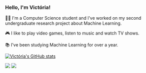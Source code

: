 ### Hello, I'm Victória! 

👩‍💻 I'm a Computer Science student and I've worked on my second undergraduate research project about Machine Learning.

🎮 I like to play video games, listen to music and watch TV shows.

📚 I've been studying Machine Learning for over a year. 

[![Victória's GitHub stats](https://github-readme-stats.vercel.app/api?username=victoriamartins&theme=bear&show_icons=false)](https://github.com/victoriamartins/github-readme-stats)

[<img src="https://img.shields.io/badge/linkedin-%230077B5.svg?&style=for-the-badge&logo=linkedin&logoColor=white" />](https://www.linkedin.com/in/victoria-martins-9336a3198/)
[<img src = "https://img.shields.io/badge/instagram-%23E4405F.svg?&style=for-the-badge&logo=instagram&logoColor=white">](https://www.instagram.com/victoria_martinss/)
